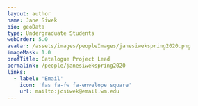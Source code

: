 ```yaml
---
layout: author
name: Jane Siwek
bio: geoData
type: Undergraduate Students
webOrder: 5.0
avatar: /assets/images/peopleImages/janesiwekspring2020.png
imageMask: 1.0
profTitle: Catalogue Project Lead
permalink: /people/janesiwekspring2020
links:
  - label: 'Email'
    icon: 'fas fa-fw fa-envelope square'
    url: mailto:jcsiwek@email.wm.edu
---
```

